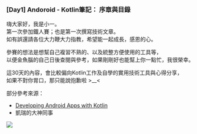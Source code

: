 ### [Day1] Andoroid - Kotlin筆記： 序章與目錄


嗨大家好，我是小一。  
第一次參加鐵人賽；也是第一次撰寫技術文章。  
如有誤還請各位大力鞭大力指教，希望能一起成長，感恩的心。  

參賽的想法是想幫自己複習不熟的、以及統整方便使用的工具等，  
以便金魚腦的自己日後查閱與參考，如果剛剛好也能幫上你一點忙，我很榮幸。  

這30天的內容，會比較偏向Kotlin工作及自學的實用技術工具與心得分享，  
如果不對你胃口，那只能說抱歉啦 >__<  

部分參考來源：
- [Developing Android Apps with Kotlin](https://classroom.udacity.com/courses/ud9012)
- 凱瑞的大神同事

![](https://402850431.github.io/3292789dc19fb57a79fb778083e1cc61.jpeg)